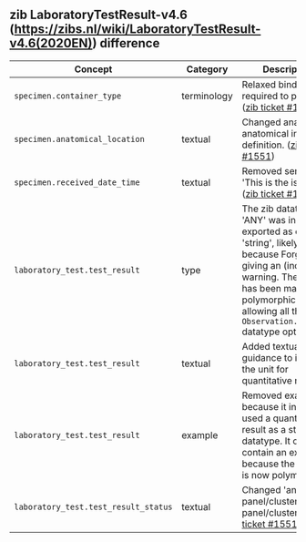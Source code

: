## zib LaboratoryTestResult-v4.6 (https://zibs.nl/wiki/LaboratoryTestResult-v4.6(2020EN)) difference

| Concept         | Category          | Description                             | 
|-----------------|-------------------|-----------------------------------------|
|`specimen.container_type`| terminology | Relaxed binding from required to preferred. ([zib ticket #1552](https://bits.nictiz.nl/browse/ZIB-1552))|
|`specimen.anatomical_location`| textual | Changed anatomic to anatomical in definition. ([zib ticket #1551](https://bits.nictiz.nl/browse/ZIB-1551))| 
|`specimen.received_date_time`| textual | Removed sentence 'This is the issue...' ([zib ticket #1551](https://bits.nictiz.nl/browse/ZIB-1551))|
|`laboratory_test.test_result`| type | The zib datatype 'ANY' was incorrectly exported as only a 'string', likely because Forge was giving an (incorrect) warning. The element has been made polymorphic by allowing all the `Observation.value[x]` datatype options. | 
|`laboratory_test.test_result`| textual | Added textual guidance to include the unit for quantitative results. | 
|`laboratory_test.test_result`| example | Removed example because it incorrectly used a quantative result as a string datatype. It cannot contain an example because the element is now polymorphic.  | 
|`laboratory_test.test_result_status` | textual | Changed 'an panel/cluster' to 'a panel/cluster' ([zib ticket #1551](https://bits.nictiz.nl/browse/ZIB-1551))|